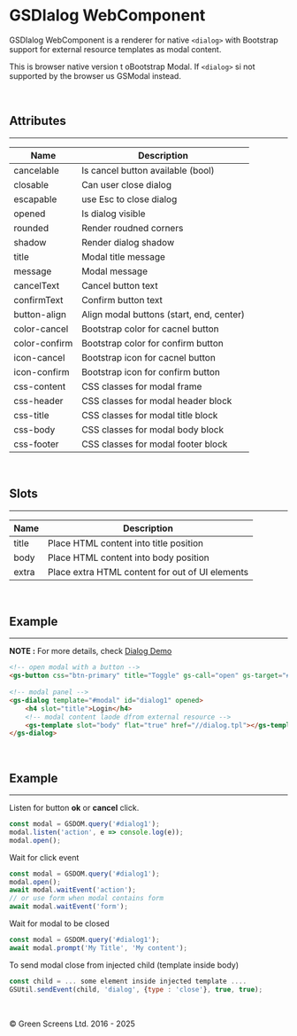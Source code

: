 # GSDIalog WebComponent
 
GSDIalog WebComponent is a renderer for native ```<dialog>``` with Bootstrap support for external resource templates as modal content.
 
This is browser native version t oBootstrap Modal. If ```<dialog>``` si not supported by the browser us GSModal instead.
 
<br>
 
## Attributes
---
 
| Name               | Description                                                  |
|--------------------|--------------------------------------------------------------|
| cancelable         | Is cancel button available (bool)                            |
| closable           | Can user close dialog                                        |
| escapable          | use Esc to close dialog                                      |
| opened             | Is dialog visible                                            |
| rounded            | Render roudned corners                                       |
| shadow             | Render dialog shadow                                         |
| title              | Modal title message                                          |
| message            | Modal message                                                |
| cancelText         | Cancel button text                                           |
| confirmText        | Confirm button text                                          |
| button-align       | Align modal buttons (start, end, center)                     |
| color-cancel       | Bootstrap color for cacnel button                            |
| color-confirm      | Bootstrap color for confirm button                           |
| icon-cancel        | Bootstrap icon for cacnel button                             |
| icon-confirm       | Bootstrap icon for confirm button                            |
| css-content        | CSS classes for modal frame                                  |
| css-header         | CSS classes for modal header block                           |
| css-title          | CSS classes for modal title block                            |
| css-body           | CSS classes for modal body block                             |
| css-footer         | CSS classes for modal footer block                           |
 
 <br>
 
## Slots
---

| Name               | Description                                              |
|--------------------|----------------------------------------------------------|
| title              | Place HTML content into title position                   |
| body               | Place HTML content into body position                    |
| extra              | Place extra HTML content for out of UI elements          |

<br>

## Example
---
 
**NOTE :**
For more details, check [Dialog Demo](../../demos/dialog/)
 
```html
<!-- open modal with a button -->
<gs-button css="btn-primary" title="Toggle" gs-call="open" gs-target="#dialog1"></gs-button>
 
<!-- modal panel -->
<gs-dialog template="#modal" id="dialog1" opened>
    <h4 slot="title">Login</h4>
    <!-- modal content laode dfrom external resource -->
    <gs-template slot="body" flat="true" href="//dialog.tpl"></gs-template>
</gs-dialog>
```
 
<br>
 
## Example
---
 
Listen for button **ok** or **cancel** click. 
 
```JavaScript
const modal = GSDOM.query('#dialog1');
modal.listen('action', e => console.log(e));
modal.open();
```
 
Wait for click event

```JavaScript
const modal = GSDOM.query('#dialog1');
modal.open();
await modal.waitEvent('action');
// or use form when modal contains form
await modal.waitEvent('form');
```

Wait for modal to be closed 

```JavaScript
const modal = GSDOM.query('#dialog1');
await modal.prompt('My Title', 'My content');
```

To send modal close from injected child (template inside body)

```JavaScript
const child = ... some element inside injected template ....
GSUtil.sendEvent(child, 'dialog', {type : 'close'}, true, true);
```

<br>

&copy; Green Screens Ltd. 2016 - 2025
